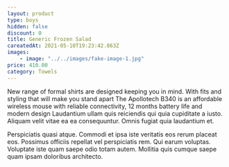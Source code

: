 ```yaml
---
layout: product
type: boys
hidden: false
discount: 0
title: Generic Frozen Salad
careatedAt: 2021-05-10T19:23:42.863Z
images:
    - image: "../../images/fake-image-1.jpg"
price: 410.00
category: Towels
---
```

New range of formal shirts are designed keeping you in mind. With fits and styling that will make you stand apart
The Apollotech B340 is an affordable wireless mouse with reliable connectivity, 12 months battery life and modern design
Laudantium ullam quis reiciendis qui quia cupiditate a iusto. Aliquam velit vitae ea ea consequuntur. Omnis fugiat quia laudantium et.
 Perspiciatis quasi atque. Commodi et ipsa iste veritatis eos rerum placeat eos. Possimus officiis repellat vel perspiciatis rem. Qui earum voluptas. Voluptate iste quam saepe odio totam autem. Mollitia quis cumque saepe quam ipsam doloribus architecto.
